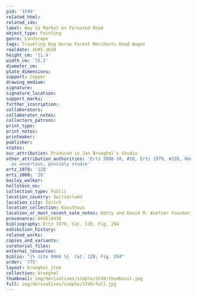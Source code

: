 ```yaml
---
pid: '3749'
related_html: 
related_ids: 
label: Way to Market on Forested Road
object_type: Painting
genre: Landscape
tags: Traveling Dog Horse Forest Merchants Road Wagon
realdate: 1605-1610
height_cm: '11.4'
width_cm: '15.2'
diameter_cm: 
plate_dimensions: 
support: Copper
drawing_medium: 
signature: 
signature_location: 
support_marks: 
further_inscription: 
collaborators: 
collaborator_notes: 
collectors_patrons: 
print_type: 
print_notes: 
printmaker: 
publisher: 
states: 
our_attribution: Produced in Jan Brueghel's Studio
other_attribution_authorities: 'Ertz 2008-10, #20, Ertz 1979, #128, Honig database
  as uncertain, possibly studio'
ertz_1979: '128'
ertz_2008: '20'
bailey_walker: 
hollstein_no: 
collection_type: Public
location_country: Switzerland
location_city: Zürich
location_collection: Kunsthaus
location_or_most_recent_sale_notes: Betty and David M. Koetser Foundation
provenance: 6435|6436
bibliography: Ertz 1979, Cat. 128, Fig. 294
exhibition_history: 
related_works: 
copies_and_variants: 
curatorial_files: 
external_resources: 
biblio: "{% cite 9004 %}  Cat. 128, Fig. 294"
order: '775'
layout: brueghel_item
collection: brueghel
thumbnail: img/derivatives/simple/3749/thumbnail.jpg
full: img/derivatives/simple/3749/full.jpg
---
```

